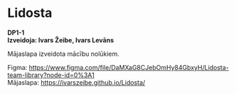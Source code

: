 # Lidosta
**DP1-1**  
**Izveidoja: Ivars Žeibe, Ivars Levāns**

Mājaslapa izveidota mācību nolūkiem.

Figma: https://www.figma.com/file/DaMXaG8CJebOmHy84GbxyH/Lidosta-team-library?node-id=0%3A1<br/>
Mājaslapa: https://ivarszeibe.github.io/Lidosta/